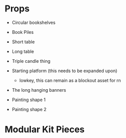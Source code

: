 
# Props

- Circular bookshelves
- Book Piles
- Short table
- Long table
- Triple candle thing
- Starting platform (this needs to be expanded upon)
	- lowkey, this can remain as a blockout asset for rn

- The long hanging banners
- Painting shape 1
- Painting shape 2

# Modular Kit Pieces
